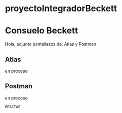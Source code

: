 # proyectoIntegradorBeckett
# Consuelo Beckett 

Hola, adjunto pantallazos de: Atlas y Postman

## Atlas

en proceso
## Postman

en proceso
```bash
GRACIAS
```
